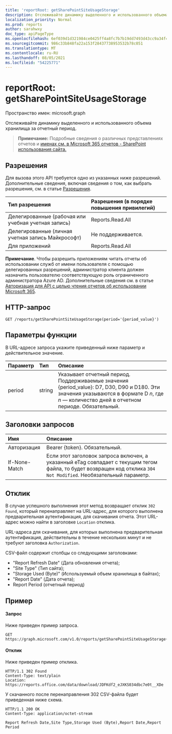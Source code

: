 ```yaml
---
title: 'reportRoot: getSharePointSiteUsageStorage'
description: Отслеживайте динамику выделенного и использованного объема хранилища за отчетный период.
localization_priority: Normal
ms.prod: reports
author: sarahwxy
doc_type: apiPageType
ms.openlocfilehash: 6ef039d1d321984ce0425ff4a8fc7b7b19dd7493d43cc9a34f47e1f69e245932
ms.sourcegitcommit: 986c33b848fa22a153f28437738953532b78c051
ms.translationtype: MT
ms.contentlocale: ru-RU
ms.lasthandoff: 08/05/2021
ms.locfileid: "54225771"
---
```

# <a name="reportroot-getsharepointsiteusagestorage"></a>reportRoot: getSharePointSiteUsageStorage

Пространство имен: microsoft.graph

Отслеживайте динамику выделенного и использованного объема хранилища за отчетный период.

> **Примечание:** Подробные сведения о различных представлениях отчетов и [именах см. в Microsoft 365 отчетов - SharePoint использования сайта.](https://support.office.com/client/SharePoint-site-usage-4ecfb843-e5d5-464d-8bf6-7ed512a9b213)

## <a name="permissions"></a>Разрешения

Для вызова этого API требуется одно из указанных ниже разрешений. Дополнительные сведения, включая сведения о том, как выбрать разрешения, см. в статье [Разрешения](/graph/permissions-reference).

| Тип разрешения                        | Разрешения (в порядке повышения привилегий) |
| :------------------------------------- | :--------------------------------------- |
| Делегированные (рабочая или учебная учетная запись)     | Reports.Read.All                         |
| Делегированные (личная учетная запись Майкрософт) | Не поддерживается.                           |
| Для приложений                            | Reports.Read.All                         |

**Примечание**. Чтобы разрешить приложениям читать отчеты об использовании служб от имени пользователя с помощью делегированных разрешений, администратор клиента должен назначить пользователю соответствующую роль ограниченного администратора Azure AD. Дополнительные сведения см. в статье [Авторизация для API с целью чтения отчетов об использовании Microsoft 365](/graph/reportroot-authorization).

## <a name="http-request"></a>HTTP-запрос


<!-- { "blockType": "ignored" } --> 

```http
GET /reports/getSharePointSiteUsageStorage(period='{period_value}')
```

## <a name="function-parameters"></a>Параметры функции

В URL-адресе запроса укажите приведенный ниже параметр и действительное значение.

| Параметр | Тип   | Описание                              |
| :-------- | :----- | :--------------------------------------- |
| period    | string | Указывает отчетный период. Поддерживаемые значения {period_value}: D7, D30, D90 и D180. Эти значения указываются в формате D *n*, где *n* — количество дней в отчетном периоде. Обязательный. |

## <a name="request-headers"></a>Заголовки запросов

| Имя          | Описание                              |
| :------------ | :--------------------------------------- |
| Авторизация | Bearer {token}. Обязательный.                |
| If-None-Match | Если этот заголовок запроса включен, а указанный eTag совпадает с текущим тегом файла, то будет возвращен код отклика `304 Not Modified`. Необязательный параметр. |

## <a name="response"></a>Отклик

В случае успешного выполнения этот метод возвращает отклик `302 Found`, который перенаправляет на URL-адрес, для которого выполнена предварительная аутентификация, для скачивания отчета. Этот URL-адрес можно найти в заголовке `Location` отклика.

URL-адреса для скачивания, для которых выполнена предварительная аутентификация, действительны в течение нескольких минут и не требуют заголовка `Authorization`.

CSV-файл содержит столбцы со следующими заголовками:

- "Report Refresh Date" (Дата обновления отчета);
- "Site Type" (Тип сайта);
- "Storage Used (Byte)" (Используемый объем хранилища в байтах);
- "Report Date" (Дата отчета);
- Report Period (отчетный период)

## <a name="example"></a>Пример

#### <a name="request"></a>Запрос

Ниже приведен пример запроса.


<!--{
  "blockType": "ignored",
  "isComposable": true,
  "name": "reportroot_getsharepointsiteusagestorage"
}-->

```msgraph-interactive
GET https://graph.microsoft.com/v1.0/reports/getSharePointSiteUsageStorage(period='D7')
```


#### <a name="response"></a>Отклик

Ниже приведен пример отклика.

<!-- {
  "blockType": "response",
  "truncated": true,
  "@odata.type": "microsoft.graph.report"
} -->

```http
HTTP/1.1 302 Found
Content-Type: text/plain
Location: https://reports.office.com/data/download/JDFKdf2_eJXKS034dbc7e0t__XDe
```

У скачанного после перенаправления 302 CSV-файла будет приведенная ниже схема.

<!-- { "blockType": "ignored" } --> 

```http
HTTP/1.1 200 OK
Content-Type: application/octet-stream

Report Refresh Date,Site Type,Storage Used (Byte),Report Date,Report Period
```
<!-- uuid: 8fcb5dbc-d5aa-4681-8e31-b001d5168d79 
2015-10-25 14:57:30 UTC -->
<!-- {
  "type": "#page.annotation",
  "description": "Example",
  "keywords": "",
  "section": "documentation",
  "tocPath": "",
  "suppressions": [
  ]
}-->

